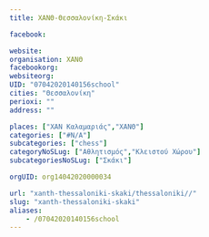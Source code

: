 ```yaml
---
title: ΧΑΝΘ-Θεσσαλονίκη-Σκάκι

facebook:

website:
organisation: ΧΑΝΘ
facebookorg:
websiteorg:
UID: "07042020140156school"
cities: "Θεσσαλονίκη"
perioxi: ""
address: ""

places: ["ΧΑΝ Καλαμαριάς","ΧΑΝΘ"]
categories: ["#N/A"]
subcategories: ["chess"]
categoryNoSLug: ["Αθλητισμός","Κλειστού Χώρου"]
subcategoriesNoSLug: ["Σκάκι"]

orgUID: org14042020000034

url: "xanth-thessaloniki-skaki/thessaloniki//"
slug: "xanth-thessaloniki-skaki"
aliases:
    - /07042020140156school
---
```





